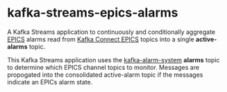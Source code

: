 # kafka-streams-epics-alarms
A Kafka Streams application to continuously and conditionally aggregate [EPICS](https://epics-controls.org) alarms read from [Kafka Connect EPICS](https://github.com/JeffersonLab/epics2web) topics into a single __active-alarms__ topic.  

This Kafka Streams application uses the [kafka-alarm-system](https://github.com/JeffersonLab/kafka-alarm-system) __alarms__ topic to determine which EPICS channel topics to monitor.   Messages are propogated into the consolidated active-alarm topic if the messages indicate an EPICs alarm state.
